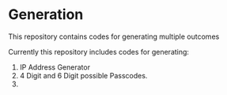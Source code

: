# Generation

This repository contains codes for generating multiple outcomes

Currently this repository includes codes for generating:

1) IP Address Generator
2) 4 Digit and 6 Digit possible Passcodes.
3) 

